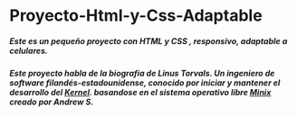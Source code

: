 # Proyecto-Html-y-Css-Adaptable
##### Este es un pequeño proyecto con HTML y CSS , **responsivo**, adaptable a celulares.
##### Este proyecto habla de la biografia de **Linus Torvals**. Un ingeniero de software **filandés-estadounidense**, conocido por iniciar y mantener el desarrollo del [Kernel](https://www.redhat.com/es/topics/linux/what-is-the-linux-kernel). basandose en el sistema operativo libre [Minix](https://hardzone.es/reportajes/que-es/minix-intel/) creado por Andrew S.
